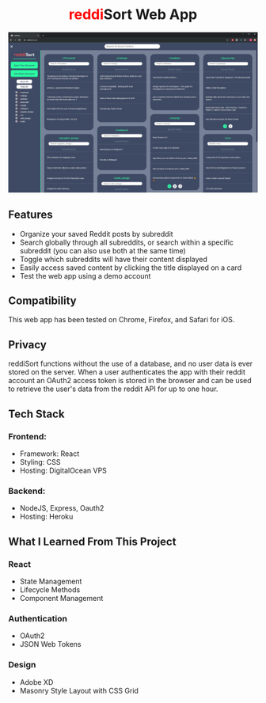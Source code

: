 # <center style="font-weight: bold"><span style="color:red">reddi</span>Sort Web App</center>

![reddiSort Screenshot](./assets/screenshot.jpg "Screenshot for README")

## Features
- Organize your saved Reddit posts by subreddit
- Search globally through all subreddits, or search within a specific subreddit (you can also use both at the same time)
- Toggle which subreddits will have their content displayed
- Easily access saved content by clicking the title displayed on a card
- Test the web app using a demo account

## Compatibility

This web app has been tested on Chrome, Firefox, and Safari for iOS.

## Privacy
reddiSort functions without the use of a database, and no user data is ever stored on the server. When a user authenticates the app with their reddit account an OAuth2 access token is stored in the browser and can be used to retrieve the user's data from the reddit API for up to one hour.

## Tech Stack

### Frontend:
- Framework: React
- Styling: CSS
- Hosting: DigitalOcean VPS

### Backend:
- NodeJS, Express, Oauth2
- Hosting: Heroku

## What I Learned From This Project

### React
- State Management
- Lifecycle Methods
- Component Management

### Authentication
- OAuth2
- JSON Web Tokens

### Design
- Adobe XD
- Masonry Style Layout with CSS Grid
